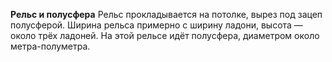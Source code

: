 **Рельс и полусфера**
Рельс прокладывается на потолке, вырез под зацеп полусферой. Ширина рельса примерно с ширину ладони, высота — около трёх ладоней. На этой рельсе идёт полусфера, диаметром около метра-полуметра.
